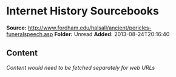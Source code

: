 # Internet History Sourcebooks

**Source:** http://www.fordham.edu/halsall/ancient/pericles-funeralspeech.asp
**Folder:** Unread
**Added:** 2013-08-24T20:16:40




## Content
*Content would need to be fetched separately for web URLs*
